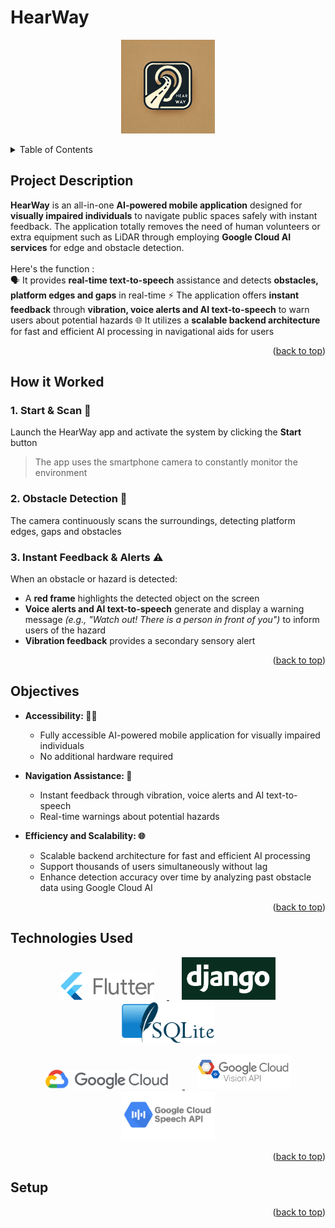 <a id="readme-top"></a>
# HearWay
<p align="center">
  <img src="img/HearWay logo.jpg" width="150" hspace="20">
</p>

<details>
  <summary>Table of Contents</summary>
  <ol>
    <li>
      <a href="#project-description">Project Description</a>
    </li>
    <li>
      <a href="#how-it-worked">How it Worked</a>
    </li>
    <li>
      <a href="#objectives">Objectives</a>
    </li>
    <li>
      <a href="#technologies-used">Technologies Used</a>
    </li>
    <li>
      <a href="#setup">Setup</a>
    </li>
  </ol>
</details>

## Project Description
**HearWay** is an all-in-one **AI-powered mobile application** designed for **visually impaired individuals** to navigate public spaces safely with instant feedback. The application totally removes the need of human volunteers or extra equipment such as LiDAR through employing **Google Cloud AI services** for edge and obstacle detection.<br>
<br>Here's the function : <br>
 🗣️ It provides **real-time text-to-speech** assistance and detects **obstacles, platform edges and gaps** in real-time
 ⚡ The application offers **instant feedback** through **vibration, voice alerts and AI text-to-speech** to warn users about potential hazards
 🌐 It utilizes a **scalable backend architecture** for fast and efficient AI processing in navigational aids for users

<p align="right">(<a href="#readme-top">back to top</a>)</p>

## How it Worked

### 1. **Start & Scan** 📱  
Launch the HearWay app and activate the system by clicking the **Start** button  
> The app uses the smartphone camera to constantly monitor the environment

### 2. **Obstacle Detection** 🚧  
The camera continuously scans the surroundings, detecting platform edges, gaps and obstacles

### 3. **Instant Feedback & Alerts** ⚠️  
When an obstacle or hazard is detected:  
- A **red frame** highlights the detected object on the screen  
- **Voice alerts and AI text-to-speech** generate and display a warning message *(e.g., "Watch out! There is a person in front of you")* to inform users of the hazard  
- **Vibration feedback** provides a secondary sensory alert  

<p align="right">(<a href="#readme-top">back to top</a>)</p>

## Objectives

- **Accessibility: 🧑‍🦯**
  * Fully accessible AI-powered mobile application for visually impaired individuals
  * No additional hardware required

- **Navigation Assistance: 📣**
  * Instant feedback through vibration, voice alerts and AI text-to-speech
  * Real-time warnings about potential hazards

- **Efficiency and Scalability: 🌐**
  * Scalable backend architecture for fast and efficient AI processing
  * Support thousands of users simultaneously without lag
  * Enhance detection accuracy over time by analyzing past obstacle data using Google Cloud AI

<p align="right">(<a href="#readme-top">back to top</a>)</p>

## Technologies Used
<p align="center">
  <a href="https://flutter.dev/">
    <img src="img/flutter logo.png" width="150" hspace="20" alt="Flutter">
  </a>
  <a href="https://www.djangoproject.com/">
    <img src="img/django logo.png" width="150" hspace="20" alt="Django">
  </a>
  <a href="https://www.sqlite.org/">
    <img src="img/sqlite logo.png" width="150" hspace="20" alt="SQLite">
  </a>
</p>

<p align="center">
  <a href="https://cloud.google.com/">
    <img src="img/GC.png" width="200" hspace="20" alt="Google Cloud">
  </a>
  <a href="https://cloud.google.com/vision">
    <img src="img/GC vision api.png" width="150" hspace="20" alt="Google Cloud Vision API">
  </a>
  <a href="https://cloud.google.com/text-to-speech">
    <img src="img/GC speech api.png" width="150" hspace="20" alt="Google Cloud Text-to-Speech API">
  </a>
</p>

<p align="right">(<a href="#readme-top">back to top</a>)</p>

## Setup

<p align="right">(<a href="#readme-top">back to top</a>)</p>
